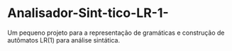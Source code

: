 # Analisador-Sint-tico-LR-1-
Um pequeno projeto para a representação de gramáticas e construção de autômatos LR(1) para análise sintática.

